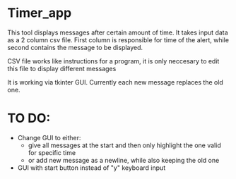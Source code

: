 # Timer_app
This tool displays messages after certain amount of time. It takes input data as a 2 column csv file. First column is
responsible for time of the alert, while second contains the message to be displayed.

CSV file works like instructions for a program, it is only neccesary to edit this file to display different messages

It is working via tkinter GUI. Currently each new message replaces the old one.
# TO DO:
- Change GUI to either:
  - give all messages at the start and then only highlight the one valid for specific time
  - or add new message as a newline, while also keeping the old one
- GUI with start button instead of "y" keyboard input